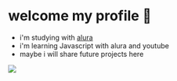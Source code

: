 # welcome my profile 🙂

- i'm studying with [alura](https://www.alura.com.br)
- i'm learning Javascript with alura and youtube 
- maybe i will share future projects here

![](https://tenor.com/pt-BR/view/woah-surprised-shocked-gif-14419083)
